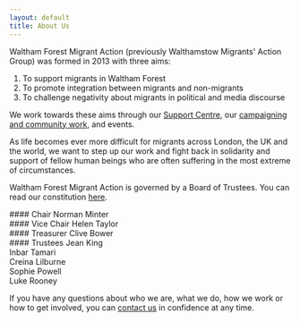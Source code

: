 ```yaml
---
layout: default
title: About Us
---
```


Waltham Forest Migrant Action (previously Walthamstow Migrants' Action Group) was formed in 2013 with three aims:

1. To support migrants in Waltham Forest
2. To promote integration between migrants and non-migrants
3. To challenge negativity about migrants in political and media discourse

We work towards these aims through our <a href="/support-centre">Support Centre</a>, our <a href="/campaigns-and-community">campaigning and community work</a>, and events. 

As life becomes ever more difficult for migrants across London, the UK and the world, we want to step up our work and fight back in solidarity and support of fellow human beings who are often suffering in the most extreme of circumstances.


Waltham Forest Migrant Action is governed by a Board of Trustees. You can read our constitution <a href="/resources/WMAG-Constitution.pdf" target="_blank">here</a>.


<div class="officers-list row">
<div class="col-md" markdown="1">
#### Chair
Norman Minter
</div>
<div class="col-md" markdown="1">
#### Vice Chair
Helen Taylor
</div>
<div class="col-md" markdown="1">
#### Treasurer
Clive Bower
</div>
</div>
<div class="officers-list row">
<div class="col-md" markdown="1">
#### Trustees
Jean King<br/>
Inbar Tamari<br/>
Creina Lilburne<br/>
Sophie Powell<br/>
Luke Rooney<br/>
</div>
</div>

If you have any questions about who we are, what we do, how we work or how to get involved, you can <a href="/contact-us">contact us</a> in confidence at any time.
